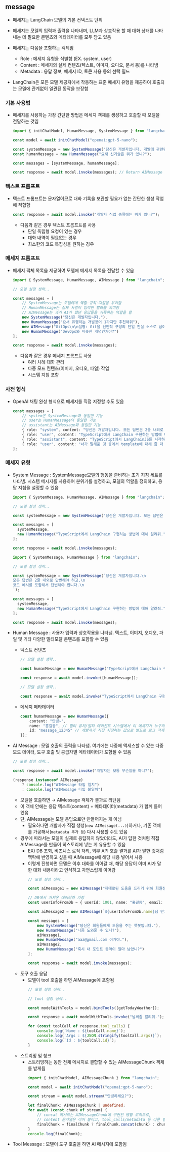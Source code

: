 ## message

- 메세지는 LangChain 모델의 기본 컨텍스트 단위
- 메세지는 모델의 입력과 출력을 나타내며, LLM과 상호작용 할 때 대화 상태를 나타내는 데 필요한 콘텐츠와 메타데이터를 모두 담고 있음


- 메세지는 다음을 포함하는 객체임
  - Role : 메세지 유형을 식별함 (EX. system, user)
  - Content : 메세지의 실제 컨텐츠(텍스트, 이미지, 오디오, 문서 등)를 나타냄
  - Metadata : 응답 정보, 메세지 ID, 토큰 사용 등의 선택 필드


- LangChain은 모든 모델 제공자에서 작동하는 표준 메세지 유형을 제공하여 호출되는 모델에 관계없이 일관된 동작을 보장함

### 기본 사용법
- 메세지를 사용하는 가장 간단한 방법은 메세지 객체를 생성하고 호출할 때 모델을 전달하는 것임
    ```ts
    import { initChatModel, HumanMessage, SystemMessage } from "langchain";
  
    const model = await initChatModel("openai:gpt-5-nano");
    
    const systemMessage = new SystemMessage("당신은 개발자입니다. 개발에 관련된 도움을 주세요.");
    const humanMessage = new HumanMessage("요새 신기술은 뭐가 있니?");
  
    const messages = [systemMessage, humanMessage];
  
    const response = await model.invoke(messages); // Return AIMessage
    ```

### 텍스트 프롬프트
- 텍스트 프롬프트는 문자열이므로 대화 기록을 보관할 필요가 없는 간단한 생성 작업에 적합함
    ```ts
    const response = await model.invoke("개발자 직업 종류에는 뭐가 있니?");
    ```
    - 다음과 같은 경우 텍스트 프롬프트를 사용
      - 단일 독립형 요청이 있는 경우
      - 대화 내역이 필요없는 경우
      - 최소한의 코드 복잡성을 원하는 경우

### 메세지 프롬프트
- 메세지 객체 목록을 제공하여 모델에 메세지 목록을 전달할 수 있음
    ```ts
    import { SystemMessage, HumanMessage, AIMessage } from "langchain";
  
    // 모델 설정 생략..
  
    const messages = [
        // SystemMessage는 모델에게 역할·규칙·지침을 부여함
        // HumanMessage는 실제 사람이 입력한 발화를 의미함
        // AIMessage는 과거 AI가 했던 응답들을 기록하는 역할을 함
        new SystemMessage("당신은 개발자입니다."),
        new HumanMessage("요새 유행하는 개발용어 1가지만 추천해줘"),
        new AIMessage("GitOps\n\n설명: Git을 선언적 구성의 단일 진실 소스로 삼아 인프라와 배포 파이프라인을 관리하는 운영 방식. 특히 Kubernetes 등에서 널리 채택되며, 자동화, 재현성, 롤백 용이성이 큰 장으로 부각되고 있습니다."),
        new HumanMessage("DevOps와 비슷한 개념인거야?")
    ];
  
    const response = await model.invoke(messages);
    ```
    - 다음과 같은 경우 메세지 프롬프트 사용
      - 여러 차례 대화 관리
      - 다중 모드 컨텐츠(이미지, 오디오, 파일) 작업
      - 시스템 지침 포함

### 사전 형식
- OpenAI 채팅 완성 형식으로 메세지를 직접 지정할 수도 있음
    ```ts
    const messages = [
        // system은 SystemMessage과 동일한 기능
        // user는 HumanMessage와 동일한 기능
        // assistant는 AIMessage와 동일한 기능
        { role: "system", content: "당신은 개발자입니다. 모든 답변은 2줄 내외로 답변해야 하고, 코드 예시를 포함해서 답변해야 합니다." },
        { role: "user", content: "TypeScript에서 LangChain 구현하는 방법에 대해 알려줘." },
        { role: "assistant", content: "TypeScript에서 LangChainJS를 시작하려면 설치 후 LLMChain/PromptTemplate으로 체인을 구성해 호출합니다. (npm i langchain)\n\nimport { LLMChain, PromptTemplate } from \"langchain\";import { OpenAI } from \"langchain/llms/openai\"; const chain = new LLMChain({ llm: new OpenAI({ apiKey: process.env.OPENAI_API_KEY, temperature: 0.5 }), prompt: new PromptTemplate({ template: \"Translate to Korean: {text}\" }) }); const res = await chain.call({ text: \"Hello, world\" }); console.log(res);" },
        { role: "user", content: "너가 말해준 것 중에서 template에 대해 좀 더 자세히 설명해줄 수 있을까?" }
    ];
    ```

### 메세지 유형
- System Message : SystemMessage모델의 행동을 준비하는 초기 지침 세트를 나타냄. 시스템 메시지를 사용하여 분위기를 설정하고, 모델의 역할을 정의하고, 응답 지침을 설정할 수 있음
  ```ts
  import { SystemMessage, HumanMessage, AIMessage } from "langchain";

  // 모델 설정 생략..
  
  const systemMessage = new SystemMessage("당신은 개발자입니다. 모든 답변은 2줄 내외로 답변해야 하고, 코드 예시를 포함해서 답변해야 합니다.");
  
  const messages = [
    systemMessage,
    new HumanMessage("TypeScript에서 LangChain 구현하는 방법에 대해 알려줘.")
  ];
  
  const response = await model.invoke(messages);
  ```
  
  ```ts
  import { SystemMessage, HumanMessage } from "langchain";
  
  // 모델 설정 생략..
  
  const systemMessage = new SystemMessage(`당신은 개발자입니다.\n
  모든 답변은 2줄 내외로 답변해야 하고,\n
  코드 예시를 포함해서 답변해야 합니다.\n
  `);
  
  const messages = [
    systemMessage,
    new HumanMessage("TypeScript에서 LangChain 구현하는 방법에 대해 알려줘.")
  ];
  
  const response = await model.invoke(messages);
  ```
- Human Message : 사용자 입력과 상호작용을 나타냄. 텍스트, 이미지, 오디오, 파일 및 기타 다양한 멀티모달 콘텐츠를 포함할 수 있음
  - 텍스트 컨텐츠
    ```ts
    // 모델 설정 생략..
    
    const humanMessage = new HumanMessage("TypeScript에서 LangChain 구현하는 방법에 대해 알려줘.");
    
    const response = await model.invoke([humanMessage]);
    ```
    ```ts
    // 모델 설정 생략..
    
    const response = await model.invoke("TypeScript에서 LangChain 구현하는 방법에 대해 알려줘.");
    ```
  - 메세지 메타데이터
    ```ts
    const humanMessage = new HumanMessage({
        content: "안녕~",
        name: "홍길동", // 멀티 유저/멀티 에이전트 시스템에서 이 메세지가 누구의 말인지 구분하는 용도로 사용함 
        id: "message_12345" // 개발자가 직접 지정하는 값으로 별도로 로그 적재하고 추적할 수 있도록 만들기 위한 기능
    });
    ```
- AI Message : 모델 호출의 출력을 나타냄. 여기에는 나중에 액세스할 수 있는 다중 모드 데이터, 도구 호출 및 공급자별 메타데이터가 포함될 수 있음
    ```ts
    // 모델 설정 생략..
  
    const response = await model.invoke("개발자는 보통 무슨일을 하니?");

    (response instanceof AIMessage)
        ? console.log("AIMessage 타입 일치")
        : console.log("AIMessage 타입 불일치")
    ```
    - 모델을 호출하면 → AIMessage 객체가 결과로 리턴됨
    - 이 객체 안에는 응답 텍스트(content) + 메타데이터(metadata) 가 함께 들어있음
    - 단, AIMessage는 모델 응답으로만 만들어지는 게 아님
      - 필요하다면 개발자가 직접 생성(`new AIMessage(...)`)하거나, 기존 객체를 가공해서(`metadata 추가 등`) 다시 사용할 수도 있음
    - 경우에 따라서는 모델이 실제로 응답하지 않았더라도, AI가 답한 것처럼 직접 AIMessage를 만들어 히스토리에 넣는 게 유용할 수 있음
      - EX) DB 조회, 비즈니스 로직 처리, 외부 API 호출 결과를 AI가 말한 것처럼 맥락에 반영하고 싶을 때 AIMessage에 해당 내용 넣어서 사용
      - 이렇게 진행하면 모델은 이후 대화를 이어갈 때, 해당 응답이 이미 AI가 말한 대화 내용이라고 인식하고 자연스럽게 이어감
        ```ts
        // 모델 설정 생략..
        
        const aiMessage1 = new AIMessage("제대로된 도움을 드리기 위해 회원정보를 조회할 수 있는 이메일을 입력해주세요.");

        // DB에서 가져온 데이터라 가정
        const userInfoFromDb = { userId: 1001, name: "홍길동", email: "aaa@gmail.com", address: "서울시 강남구 개포동", totalPoint: 999999 };
    
        const aiMessage2 = new AIMessage(`${userInfoFromDb.name}님 반가워요~ 필요한 도움을 말씀해주세요.`);
    
        const messages = [
            new SystemMessage("당신은 회원들에게 도움을 주는 챗봇입니다."),
            new HumanMessage("나좀 도와줄 수 있니?"),
            aiMessage1,
            new HumanMessage("aaa@gmail.com 이거야."),
            aiMessage2,
            new HumanMessage("혹시 내 포인트 총액이 얼마 남았니?")
        ];
    
        const response = await model.invoke(messages);
        ```
    - 도구 호출 응답
      - 모델이 tool 호출을 하면 AIMessage에 포함됨
        ```ts
        // 모델 설정 생략..

        // tool 설정 생략..

        const modelWithTools = model.bindTools([getTodayWeather]);

        const response = await modelWithTools.invoke("날씨좀 알려줘.");

        for (const toolCall of response.tool_calls) {
            console.log(`Name : ${toolCall.name}`);
            console.log(`Args : ${JSON.stringify(toolCall.args)}`);
            console.log(`Id : ${toolCall.id}`);
        }
        ```
    - 스트리밍 및 청크
      - 스트리밍하는 동안 전체 메시지로 결합할 수 있는 AIMessageChunk 객체를 받게됨
        ```ts
        import { initChatModel, AIMessageChunk } from "langchain";
    
        const model = await initChatModel("openai:gpt-5-nano");
    
        const stream = await model.stream("안녕하세요?");
    
        let finalChunk: AIMessageChunk | undefined;
        for await (const chunk of stream) {
            // concat 메서드는 AIMessageChunk에 구현된 병합 로직으로,
            // content 문자열은 이어 붙이고, tool_calls/metadata 등 다른 필드도 규칙에 맞게 합쳐줌
            finalChunk = finalChunk ? finalChunk.concat(chunk) : chunk;
        }
        console.log(finalChunk);    
        ```
- Tool Message : 모델이 도구 호출을 하면 AI 메시지에 포함됨
    

